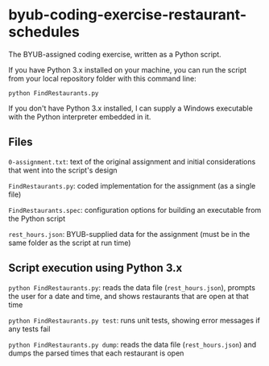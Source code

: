 # byub-coding-exercise-restaurant-schedules

The BYUB-assigned coding exercise, written as a Python script.

If you have Python 3.x installed on your machine, you can run the script from your local repository folder with this command line:

`python FindRestaurants.py`

If you don't have Python 3.x installed, I can supply a Windows executable with the Python interpreter embedded in it.


## Files

`0-assignment.txt`: text of the original assignment and initial considerations that went into the script's design

`FindRestaurants.py`: coded implementation for the assignment (as a single file)

`FindRestaurants.spec`: configuration options for building an executable from the Python script

`rest_hours.json`: BYUB-supplied data for the assignment (must be in the same folder as the script at run time)

## Script execution using Python 3.x

`python FindRestaurants.py`: reads the data file (`rest_hours.json`), prompts the user for a date and time, and shows restaurants that are open at that time

`python FindRestaurants.py test`: runs unit tests, showing error messages if any tests fail

`python FindRestaurants.py dump`: reads the data file (`rest_hours.json`) and dumps the parsed times that each restaurant is open
